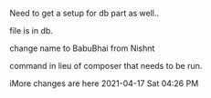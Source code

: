 

Need to get a setup for db part as well.. 

file is in db. 

change name to BabuBhai from Nishnt 


command in lieu of composer that needs to be run. 


iMore changes are here 2021-04-17 Sat 04:26 PM

